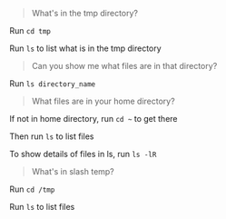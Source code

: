 >What's in the tmp directory?

Run `cd tmp`

Run `ls` to list what is in the tmp directory

>Can you show me what files are in that directory?

Run `ls directory_name`

>What files are in your home directory?

If not in home directory, run `cd ~` to get there

Then run `ls` to list files

To show details of files in ls, run `ls -lR`

>What's in slash temp?

Run `cd /tmp`

Run `ls` to list files


